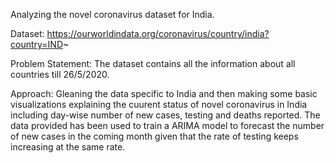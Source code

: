 Analyzing the novel coronavirus dataset for India.

Dataset: https://ourworldindata.org/coronavirus/country/india?country=IND~

Problem Statement: The dataset contains all the information about all countries till 26/5/2020. 

Approach: Gleaning the data specific to India and then making some basic visualizations explaining the cuurent status of novel coronavirus
in India including day-wise number of new cases, testing and deaths reported. The data provided has been used to train a ARIMA model to 
forecast the number of new cases in the coming month given that the rate of testing keeps increasing at the same rate.

